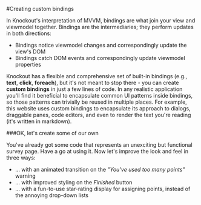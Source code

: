 #Creating custom bindings

In Knockout's interpretation of MVVM, bindings are what join your view and viewmodel together. Bindings are the intermediaries; they perform updates in both directions:

- Bindings notice viewmodel changes and correspondingly update the view's DOM
- Bindings catch DOM events and correspondingly update viewmodel properties

Knockout has a flexible and comprehensive set of built-in bindings (e.g., **text**, **click**, **foreach**), but it's not meant to stop there - you can create **custom bindings** in just a few lines of code. In any realistic application you'll find it beneficial to encapsulate common UI patterns inside bindings, so those patterns can trivially be reused in multiple places. For example, this website uses custom bindings to encapsulate its approach to dialogs, draggable panes, code editors, and even to render the text you're reading (it's written in markdown).

###OK, let's create some of our own

You've already got some code that represents an unexciting but functional survey page. Have a go at using it. Now let's improve the look and feel in three ways:

- ... with an animated transition on the *"You've used too many points"* warning
- ... with improved styling on the *Finished* button
- ... with a fun-to-use star-rating display for assigning points, instead of the annoying drop-down lists